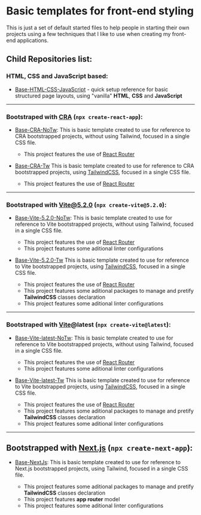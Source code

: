 # Basic templates for front-end styling

This is just a set of default started files to help people in starting their own projects using a few techniques that I like to use when creating my front-end applications.

## Child Repositories list:

### HTML, CSS and JavaScript based:

- [Base-HTML-CSS-JavaScript](https://github.com/vonschappler/Base-HTML-CSS-JavaScript/tree/main) - quick setup reference for basic structured page layouts, using "vanilla" **HTML**, **CSS** and **JavaScript**

---

### Bootstraped with [CRA](https://react.dev) (`npx create-react-app`):

- [Base-CRA-NoTw](https://github.com/vonschappler/Base-CRA-NoTw/tree/main):
  This is basic template created to use for reference to CRA bootstrapped projects, without using Tailwind, focused in a single CSS file.

  - This project features the use of [React Router](https://reactrouter.com)

- [Base-CRA-Tw](https://github.com/vonschappler/Base-CRA-Tw/tree/main)
  This is basic template created to use for reference to CRA bootstrapped projects, using [TailwindCSS](https://tailwindcss.com), focused in a single CSS file.

  - This project features the use of [React Router](https://reactrouter.com)

---

### Bootstraped with Vite@5.2.0 (`npx create-vite@5.2.0`):

- [Base-Vite-5.2.0-NoTw](https://github.com/vonschappler/Base-Vite-5.2.0-NoTw/tree/main):
  This is basic template created to use for reference to Vite bootstrapped projects, without using Tailwind, focused in a single CSS file.

  - This project features the use of [React Router](https://reactrouter.com)
  - This project features some aditional linter configurations

- [Base-Vite-5.2.0-Tw](https://github.com/vonschappler/Base-Vite-5.2.0-Tw/tree/main)
  This is basic template created to use for reference to Vite bootstrapped projects, using [TailwindCSS](https://tailwindcss.com), focused in a single CSS file.

  - This project features the use of [React Router](https://reactrouter.com)
  - This project features some aditional packages to manage and pretify **TailwindCSS** classes declaration
  - This project features some aditional linter configurations

---

### Bootstraped with [Vite](https://vitejs.dev)@latest (`npx create-vite@latest`):

- [Base-Vite-latest-NoTw](https://github.com/vonschappler/Base-Vite-latest-NoTw/tree/main):
  This is basic template created to use for reference to Vite bootstrapped projects, without using Tailwind, focused in a single CSS file.

  - This project features the use of [React Router](https://reactrouter.com)
  - This project features some aditional linter configurations

- [Base-Vite-latest-Tw](https://github.com/vonschappler/Base-Vite-latest-Tw/tree/main)
  This is basic template created to use for reference to Vite bootstrapped projects, using [TailwindCSS](https://tailwindcss.com), focused in a single CSS file.

  - This project features the use of [React Router](https://reactrouter.com)
  - This project features some aditional packages to manage and pretify **TailwindCSS** classes declaration
  - This project features some aditional linter configurations

---

## Bootstrapped with [Next.js](https://nextjs.org) (`npx create-next-app`):

- [Base-NextJs](https://github.com/vonschappler/Base-NextJs/tree/main):
  This is basic template created to use for reference to Next.js bootstrapped projects, using Tailwind, focused in a single CSS file.

  - This project features some aditional packages to manage and pretify **TailwindCSS** classes declaration
  - This project features **app router** model
  - This project features some aditional linter configurations
